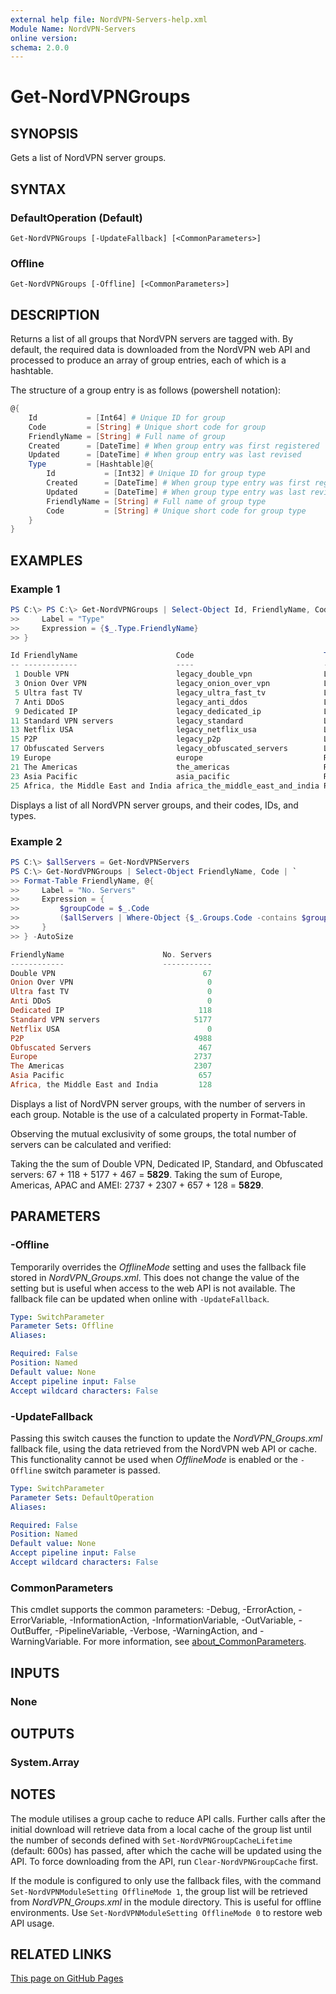 ```yaml
---
external help file: NordVPN-Servers-help.xml
Module Name: NordVPN-Servers
online version:
schema: 2.0.0
---
```


# Get-NordVPNGroups

## SYNOPSIS
Gets a list of NordVPN server groups.

## SYNTAX

### DefaultOperation (Default)
```
Get-NordVPNGroups [-UpdateFallback] [<CommonParameters>]
```

### Offline
```
Get-NordVPNGroups [-Offline] [<CommonParameters>]
```

## DESCRIPTION
Returns a list of all groups that NordVPN servers are tagged with. By default,
the required data is downloaded from the NordVPN web API and processed to
produce an array of group entries, each of which is a hashtable.

The structure of a group entry is as follows (powershell notation):

```powershell
@{
    Id           = [Int64] # Unique ID for group
    Code         = [String] # Unique short code for group
    FriendlyName = [String] # Full name of group
    Created      = [DateTime] # When group entry was first registered
    Updated      = [DateTime] # When group entry was last revised
    Type         = [Hashtable]@{
        Id           = [Int32] # Unique ID for group type
        Created      = [DateTime] # When group type entry was first registered
        Updated      = [DateTime] # When group type entry was last revised
        FriendlyName = [String] # Full name of group type
        Code         = [String] # Unique short code for group type
    }
}
```

## EXAMPLES

### Example 1
```powershell
PS C:\> PS C:\> Get-NordVPNGroups | Select-Object Id, FriendlyName, Code, @{
>>     Label = "Type"
>>     Expression = {$_.Type.FriendlyName}
>> }

Id FriendlyName                      Code                             Type
-- ------------                      ----                             ----
 1 Double VPN                        legacy_double_vpn                Legacy category
 3 Onion Over VPN                    legacy_onion_over_vpn            Legacy category
 5 Ultra fast TV                     legacy_ultra_fast_tv             Legacy category
 7 Anti DDoS                         legacy_anti_ddos                 Legacy category
 9 Dedicated IP                      legacy_dedicated_ip              Legacy category
11 Standard VPN servers              legacy_standard                  Legacy category
13 Netflix USA                       legacy_netflix_usa               Legacy category
15 P2P                               legacy_p2p                       Legacy category
17 Obfuscated Servers                legacy_obfuscated_servers        Legacy category
19 Europe                            europe                           Regions
21 The Americas                      the_americas                     Regions
23 Asia Pacific                      asia_pacific                     Regions
25 Africa, the Middle East and India africa_the_middle_east_and_india Regions
```

Displays a list of all NordVPN server groups, and their codes, IDs, and types.

### Example 2
```powershell
PS C:\> $allServers = Get-NordVPNServers
PS C:\> Get-NordVPNGroups | Select-Object FriendlyName, Code | `
>> Format-Table FriendlyName, @{
>>     Label = "No. Servers"
>>     Expression = {
>>         $groupCode = $_.Code
>>         ($allServers | Where-Object {$_.Groups.Code -contains $groupCode}).Count
>>     }
>> } -AutoSize

FriendlyName                      No. Servers
------------                      -----------
Double VPN                                 67
Onion Over VPN                              0
Ultra fast TV                               0
Anti DDoS                                   0
Dedicated IP                              118
Standard VPN servers                     5177
Netflix USA                                 0
P2P                                      4988
Obfuscated Servers                        467
Europe                                   2737
The Americas                             2307
Asia Pacific                              657
Africa, the Middle East and India         128
```

Displays a list of NordVPN server groups, with the number of servers in each
group. Notable is the use of a calculated property in Format-Table.

Observing the mutual exclusivity of some groups, the total number of servers
can be calculated and verified:

Taking the the sum of Double VPN, Dedicated IP, Standard, and Obfuscated
servers: 67 + 118 + 5177 + 467 = **5829**. Taking the sum of Europe, Americas,
APAC and AMEI: 2737 + 2307 + 657 + 128 = **5829**.

## PARAMETERS

### -Offline
Temporarily overrides the *OfflineMode* setting and uses the fallback
file stored in *NordVPN_Groups.xml*. This does not change the value of
the setting but is useful when access to the web API is not available. The
fallback file can be updated when online with `-UpdateFallback`.

```yaml
Type: SwitchParameter
Parameter Sets: Offline
Aliases:

Required: False
Position: Named
Default value: None
Accept pipeline input: False
Accept wildcard characters: False
```

### -UpdateFallback
Passing this switch causes the function to update the *NordVPN_Groups.xml*
fallback file, using the data retrieved from the NordVPN web API or cache. This
functionality cannot be used when *OfflineMode* is enabled or the `-Offline`
switch parameter is passed.

```yaml
Type: SwitchParameter
Parameter Sets: DefaultOperation
Aliases:

Required: False
Position: Named
Default value: None
Accept pipeline input: False
Accept wildcard characters: False
```

### CommonParameters
This cmdlet supports the common parameters: -Debug, -ErrorAction, -ErrorVariable, -InformationAction, -InformationVariable, -OutVariable, -OutBuffer, -PipelineVariable, -Verbose, -WarningAction, and -WarningVariable. For more information, see [about_CommonParameters](http://go.microsoft.com/fwlink/?LinkID=113216).

## INPUTS

### None

## OUTPUTS

### System.Array

## NOTES
The module utilises a group cache to reduce API calls. Further calls after
the initial download will retrieve data from a local cache of the group list
until the number of seconds defined with `Set-NordVPNGroupCacheLifetime`
(default: 600s) has passed, after which the cache will be updated using the
API. To force downloading from the API, run `Clear-NordVPNGroupCache` first.

If the module is configured to only use the fallback files, with the command
`Set-NordVPNModuleSetting OfflineMode 1`, the group list will be retrieved from
*NordVPN_Groups.xml* in the module directory. This is useful for offline
environments. Use `Set-NordVPNModuleSetting OfflineMode 0` to restore web API usage.

## RELATED LINKS

[This page on GitHub Pages](https://thefreeman193.github.io/NordVPN-Servers/Get-NordVPNGroups.html)
